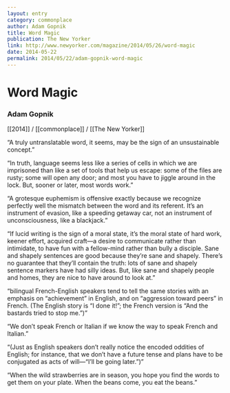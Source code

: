 ```yaml
---
layout: entry
category: commonplace
author: Adam Gopnik
title: Word Magic
publication: The New Yorker
link: http://www.newyorker.com/magazine/2014/05/26/word-magic
date: 2014-05-22
permalink: 2014/05/22/adam-gopnik-word-magic 
---
```


# Word Magic

### Adam Gopnik

[[2014]] / [[commonplace]] / [[The New Yorker]]

“A truly untranslatable word, it seems, may be the sign of an unsustainable concept.”

“In truth, language seems less like a series of cells in which we are imprisoned than like a set of tools that help us escape: some of the files are rusty; some will open any door; and most you have to jiggle around in the lock. But, sooner or later, most words work.”

“A grotesque euphemism is offensive exactly because we recognize perfectly well the mismatch between the word and its referent. It’s an instrument of evasion, like a speeding getaway car, not an instrument of unconsciousness, like a blackjack.”

“If lucid writing is the sign of a moral state, it’s the moral state of hard work, keener effort, acquired craft—a desire to communicate rather than intimidate, to have fun with a fellow-mind rather than bully a disciple. Sane and shapely sentences are good because they’re sane and shapely. There’s no guarantee that they’ll contain the truth: lots of sane and shapely sentence markers have had silly ideas. But, like sane and shapely people and homes, they are nice to have around to look at.”

“bilingual French-English speakers tend to tell the same stories with an emphasis on “achievement” in English, and on “aggression toward peers” in French. (The English story is “I done it!”; the French version is “And the bastards tried to stop me.”)”

“We don’t speak French or Italian if we know the way to speak French and Italian.”

“(Just as English speakers don’t really notice the encoded oddities of English; for instance, that we don’t have a future tense and plans have to be conjugated as acts of will—“I’ll be going later.”)”

“When the wild strawberries are in season, you hope you find the words to get them on your plate. When the beans come, you eat the beans.”
